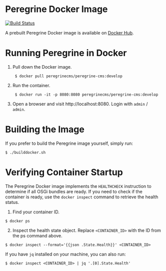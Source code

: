 # Peregrine Docker Image

[![Build Status](https://travis-ci.org/headwirecom/peregrine-cms.svg?branch=develop)](https://travis-ci.org/headwirecom/peregrine-cms)

A prebuilt Peregrine Docker image is available on [Docker Hub](https://cloud.docker.com/repository/docker/peregrinecms/peregrine-cms).


# Running Peregrine in Docker

1. Pull down the Docker image.

        $ docker pull peregrinecms/peregrine-cms:develop

2. Run the container.

        $ docker run -it -p 8080:8080 peregrinecms/peregrine-cms:develop

3. Open a browser and visit http://localhost:8080. Login with `admin` / ` admin`.


# Building the Image

If you prefer to build the Peregrine image yourself, simply run:

    $ ./builddocker.sh


# Verifying Container Startup

The Peregrine Docker image implements the `HEALTHCHECK` instruction to determine if all
OSGi bundles are ready. If you need to check if the container is ready, use the 
`docker inspect` command to retrieve the health status. 

1. Find your container ID.

```
$ docker ps
```

2. Inspect the health state object. Replace `<CONTAINER_ID>` with the ID from the ps command above.

```
$ docker inspect --format='{{json .State.Health}}' <CONTAINER_ID> 
```

If you have `jq` installed on your machine, you can also run:

```
$ docker inspect <CONTAINER_ID> | jq '.[0].State.Health'
```


